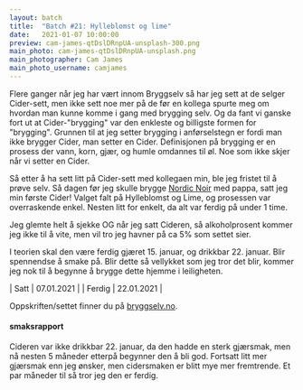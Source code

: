 ```yaml
---
layout: batch
title:  "Batch #21: Hylleblomst og lime"
date:   2021-01-07 10:00:00
preview: cam-james-qtDslDRnpUA-unsplash-300.png
main_photo: cam-james-qtDslDRnpUA-unsplash.png
main_photographer: Cam James
main_photo_username: camjames
---
```


Flere ganger når jeg har vært innom Bryggselv så har jeg sett at de selger Cider-sett, men ikke sett noe mer på de før
en kollega spurte meg om hvordan man kunne komme i gang med brygging selv. Og da fant vi ganske fort ut at 
Cider-"brygging" var den enkleste og billigste formen for "brygging". Grunnen til at jeg setter brygging i anførselstegn
er fordi man ikke brygger Cider, man setter en Cider. Definisjonen på brygging er en prosess der vann, korn, gjær, og
humle omdannes til øl. Noe som ikke skjer når vi setter en Cider.

Så etter å ha sett litt på Cider-sett med kollegaen min, ble jeg fristet til å prøve selv. Så dagen før jeg skulle brygge
[Nordic Noir]() med pappa, satt jeg min første Cider! Valget falt på Hylleblomst og Lime, og prosessen var overraskende 
enkel. Nesten litt for enkelt, da alt var ferdig på under 1 time.

Jeg glemte helt å sjekke OG når jeg satt Cideren, så alkoholprosent kommer jeg ikke til å vite, men vil tro jeg havner 
på ca 5% som settet sier.

I teorien skal den være ferdig gjæret 15. januar, og drikkbar 22. januar. Blir spennendse å smake på. Blir dette så vellykket
som jeg tror det blir, kommer jeg nok til å begynne å brygge dette hjemme i leiligheten.

| Satt       | 07.01.2021 |
| Ferdig     | 22.01.2021 |

Oppskriften/settet finner du på [bryggselv.no](https://www.bryggselv.no/mangrove-jack-s/103805/elderflower-and-lime-cider-pouch-craft-series-2-4-kg).

#### smaksrapport

Cideren var ikke drikkbar 22. januar, da den hadde en sterk gjærsmak, men nå nesten 5 måneder etterpå begynner den å 
bli god. Fortsatt litt mer gjærsmak enn jeg ønsker, men cidersmaken er blitt mye mer fremtrende. Et par måneder til 
så tror jeg den er ferdig.
